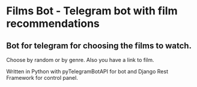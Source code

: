 # Films Bot - Telegram bot with film recommendations

## Bot for telegram for choosing the films to watch.

Choose by random or by genre.
Also you have a link to film.

Written in Python with pyTelegramBotAPI for bot and Django Rest Framework for control panel.